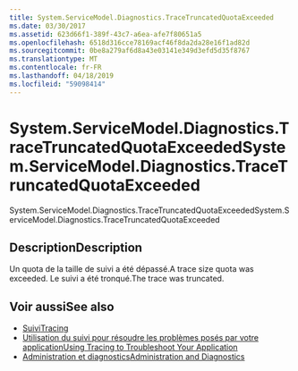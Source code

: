 ```yaml
---
title: System.ServiceModel.Diagnostics.TraceTruncatedQuotaExceeded
ms.date: 03/30/2017
ms.assetid: 623d66f1-389f-43c7-a6ea-afe7f80651a5
ms.openlocfilehash: 6518d316cce78169acf46f8da2da28e16f1ad82d
ms.sourcegitcommit: 0be8a279af6d8a43e03141e349d3efd5d35f8767
ms.translationtype: MT
ms.contentlocale: fr-FR
ms.lasthandoff: 04/18/2019
ms.locfileid: "59098414"
---
```

# <a name="systemservicemodeldiagnosticstracetruncatedquotaexceeded"></a><span data-ttu-id="947c5-102">System.ServiceModel.Diagnostics.TraceTruncatedQuotaExceeded</span><span class="sxs-lookup"><span data-stu-id="947c5-102">System.ServiceModel.Diagnostics.TraceTruncatedQuotaExceeded</span></span>
<span data-ttu-id="947c5-103">System.ServiceModel.Diagnostics.TraceTruncatedQuotaExceeded</span><span class="sxs-lookup"><span data-stu-id="947c5-103">System.ServiceModel.Diagnostics.TraceTruncatedQuotaExceeded</span></span>  
  
## <a name="description"></a><span data-ttu-id="947c5-104">Description</span><span class="sxs-lookup"><span data-stu-id="947c5-104">Description</span></span>  
 <span data-ttu-id="947c5-105">Un quota de la taille de suivi a été dépassé.</span><span class="sxs-lookup"><span data-stu-id="947c5-105">A trace size quota was exceeded.</span></span> <span data-ttu-id="947c5-106">Le suivi a été tronqué.</span><span class="sxs-lookup"><span data-stu-id="947c5-106">The trace was truncated.</span></span>  
  
## <a name="see-also"></a><span data-ttu-id="947c5-107">Voir aussi</span><span class="sxs-lookup"><span data-stu-id="947c5-107">See also</span></span>

- [<span data-ttu-id="947c5-108">Suivi</span><span class="sxs-lookup"><span data-stu-id="947c5-108">Tracing</span></span>](../../../../../docs/framework/wcf/diagnostics/tracing/index.md)
- [<span data-ttu-id="947c5-109">Utilisation du suivi pour résoudre les problèmes posés par votre application</span><span class="sxs-lookup"><span data-stu-id="947c5-109">Using Tracing to Troubleshoot Your Application</span></span>](../../../../../docs/framework/wcf/diagnostics/tracing/using-tracing-to-troubleshoot-your-application.md)
- [<span data-ttu-id="947c5-110">Administration et diagnostics</span><span class="sxs-lookup"><span data-stu-id="947c5-110">Administration and Diagnostics</span></span>](../../../../../docs/framework/wcf/diagnostics/index.md)

